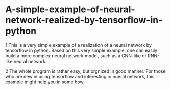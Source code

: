 # A-simple-example-of-neural-network-realized-by-tensorflow-in-python
1 This is a very simple example of a realization of a neural network by tensorflow  in python. Based on this very simple example, one can easily build a more complex neural network model, such as a CNN-like or RNN-like neural network.


2 The whole program is rather easy,  but orgnized in good manner. For those who are new in using tensorflow and interesting in nueral network, this example might help you in some how.
